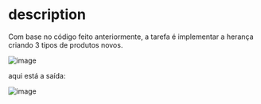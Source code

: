 # description

Com base no código feito anteriormente, a tarefa é implementar a herança criando 3 tipos de produtos novos.

![image](https://github.com/user-attachments/assets/5082f0c4-1079-4bf3-87b0-1dbff7b25592)

aqui está a saída: 

![image](https://github.com/user-attachments/assets/df25228e-5254-49b9-9607-28339c79f12e)

